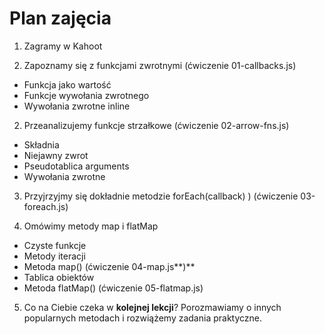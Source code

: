 # Plan zajęcia

1. Zagramy w Kahoot

2. Zapoznamy się z funkcjami zwrotnymi (ćwiczenie 01-callbacks.js)
- Funkcja jako wartość
- Funkcje wywołania zwrotnego
- Wywołania zwrotne inline

2. Przeanalizujemy funkcje strzałkowe (ćwiczenie 02-arrow-fns.js)
- Składnia
- Niejawny zwrot
- Pseudotablica arguments
- Wywołania zwrotne

3. Przyjrzyjmy się dokładnie metodzie forEach(callback) ) (ćwiczenie 03-foreach.js)

4. Omówimy metody map i flatMap
- Czyste funkcje
- Metody iteracji
- Metoda map() (ćwiczenie 04-map.js**)**
- Tablica obiektów
- Metoda flatMap() (ćwiczenie 05-flatmap.js)

5. Co na Ciebie czeka w **kolejnej lekcji**? Porozmawiamy o innych popularnych metodach i rozwiążemy zadania praktyczne.
